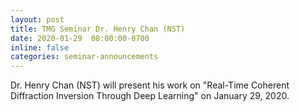 ```yaml
---
layout: post
title: TMG Seminar Dr. Henry Chan (NST)
date: 2020-01-29  08:00:00-0700
inline: false
categories: seminar-announcements
---
```


Dr. Henry Chan (NST) will present his work on "Real-Time Coherent Diffraction Inversion Through Deep Learning" on January 29, 2020.
